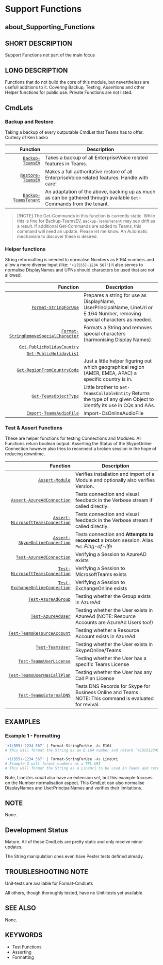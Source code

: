 ﻿# Support Functions

## about_Supporting_Functions

## SHORT DESCRIPTION

Support Functions not part of the main focus

## LONG DESCRIPTION

Functions that do not build the core of this module, but nevertheless are usefull additions to it. Covering Backup, Testing, Assertions and other Helper functions for public use. Private Functions are not listed.

## CmdLets

### Backup and Restore

Taking a backup of every outputable CmdLet that Teams has to offer. Curtesy of Ken Lasko

| Function                                            | Description                                                                                                         |
| ---------------------------------------------------: | ------------------------------------------------------------------------------------------------------------------- |
| [`Backup-TeamsEV`](Backup-TeamsEV.md)         | Takes a backup of all EnterpriseVoice related features in Teams.                                                    |
| [`Restore-TeamsEV`](Restore-TeamsEV.md)       | Makes a full authoritative restore of all EnterpriseVoice related features. Handle with care!                       |
| [`Backup-TeamsTenant`](Backup-TeamsTenant.md) | An adaptation of the above, backing up as much as can be gathered through available `Get`-Commands from the tenant. |

> [!NOTE] The Get-Commands in this function is currently static. While this is fine for Backup-TeamsEV, `Backup-TeamsTenant` may see drift as a result. If additional Get-Commands are added to Teams, this command will need an update. Please let me know. An Automatic mechanism to discover these is desired.

### Helper functions

String reformatting is needed to normalise Numbers as E.164 numbers and allow a more diverse input (like: `'+1(555)-1234 567'`) it also serves to normalise DisplayNames and UPNs should characters be used that are not allowed.

| Function                                                                              | Description                                                                                                                  |
| -------------------------------------------------------------------------------------: | ---------------------------------------------------------------------------------------------------------------------------- |
| [`Format-StringForUse`](Format-StringForUse.md)                                 | Prepares a string for use as DisplayName, UserPrincipalName, LineUri or E.164 Number, removing special characters as needed. |
| [`Format-StringRemoveSpecialCharacter`](Format-StringRemoveSpecialCharacter.md) | Formats a String and removes special characters (harmonising Display Names)                                                  |
| [`Get-PublicHolidayCountry`](Get-PublicHolidayCountry)                 |                                            | Lists all supported Countries for Public Holidays (from Nager.Date)                                               |
| [`Get-PublicHolidayList`](Get-PublicHolidayList)                       |                                            | Lists all Public Holidays for a specific Country (from Nager.Date)                                                |
| [`Get-RegionFromCountryCode`](Get-RegionFromCountryCode.md)                     | Just a little helper figuring out which geographical region (AMER, EMEA, APAC) a specific country is in.                     |
| [`Get-TeamsObjectType`](Get-TeamsObjectType.md)                                 | Little brother to `Get-TeamsCallableEntity` Returns the type of any given Object to identify its use in CQs and AAs.         |
| [`Import-TeamsAudioFile`](Import-TeamsAudioFile)                       | Import-CsOnlineAudioFile                   | Imports an Audio File for use within Call Queues or Auto Attendants                                               |

### Test & Assert Functions

These are helper functions for testing Connections and Modules. All Functions return boolean output. Asserting the Status of the SkypeOnline Connection however also tries to reconnect a broken session in the hope of reducing downtime.

| Function                                                                      | Description                                                                                                 |
| -----------------------------------------------------------------------------: | ----------------------------------------------------------------------------------------------------------- |
| [`Assert-Module`](Assert-Module.md)               | Verifies installation and import of a Module and optionally also verifies Version.                              |
| [`Assert-AzureAdConnection`](Assert-AzureAdConnection.md)               | Tests connection and visual feedback in the Verbose stream if called directly.                              |
| [`Assert-MicrosoftTeamsConnection`](Assert-MicrosoftTeamsConnection.md) | Tests connection and visual feedback in the Verbose stream if called directly.                              |
| [`Assert-SkypeOnlineConnection`](Assert-SkypeOnlineConnection.md)       | Tests connection and **Attempts to reconnect** a *broken* session. Alias `PoL` *Ping-of-life*               |
| [`Test-AzureAdConnection`](Test-AzureAdConnection.md)                   | Verifying a Session to AzureAD exists                                                                       |
| [`Test-MicrosoftTeamsConnection`](Test-MicrosoftTeamsConnection.md)     | Verifying a Session to MicrosoftTeams exists                                                                |
| [`Test-ExchangeOnlineConnection`](Test-ExchangeOnlineConnection.md)     | Verifying a Session to ExchangeOnline exists                                                                |
| [`Test-AzureAdGroup`](Test-AzureAdGroup.md)                             | Testing whether the Group exists in AzureAd                                                                 |
| [`Test-AzureAdUser`](Test-AzureAdUser.md)                               | Testing whether the User exists in AzureAd (NOTE: Resource Accounts are AzureAd Users too!)                 |
| [`Test-TeamsResourceAccount`](Test-TeamsResourceAccount.md)             | Testing whether a Resource Account exists in AzureAd                                                        |
| [`Test-TeamsUser`](Test-TeamsUser.md)                                   | Testing whether the User exists in SkypeOnline/Teams                                                        |
| [`Test-TeamsUserLicense`](Test-TeamsUserLicense.md)                     | Testing whether the User has a specific Teams License                                                       |
| [`Test-TeamsUserHasCallPlan`](Test-TeamsUserHasCallPlan.md)             | Testing whether the User has any Call Plan License                                                          |
| [`Test-TeamsExternalDNS`](Test-TeamsExternalDNS.md)                     | Tests DNS Records for Skype for Business Online and Teams<br />NOTE: This command is evaluated for revival. |

## EXAMPLES

### Example 1 - Formatting

```powershell
'+1(555)-1234 567' | Format-StringForUse -As E164
# This will format the String as an E.164 number and return `+15551234567`

'+1(555)-1234 567' | Format-StringForUse -As LineUri
# Example 2 will format numbers as a TEL URI
# This will format the String as a LineUri to be used in Teams and return `tel:+15551234567`.
```

Note, LineUris _could_ also have an extension set, but this example focuses on the Number normalisation aspect.  This CmdLet can also normalise DisplayNames and UserPrincipalNames and verifies their limitations.

## NOTE

None.

## Development Status

Mature. All of these CmdLets are pretty static and only receive minor updates.

The String manipulation ones even have Pester tests defined already.

## TROUBLESHOOTING NOTE

Unit-tests are available for Format-CmdLets

All others, though thoroughly tested, have no Unit-tests yet available.

## SEE ALSO

None.

## KEYWORDS

- Test Functions
- Asserting
- Formatting
